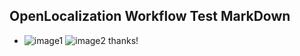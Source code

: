 ## OpenLocalization Workflow Test MarkDown
* ![image1](.\94e731d0-2f27-4379-b7ea-493d22558b2d.PNG)   ![image2](.\ccfa1c30-a6ba-4305-8ad3-49f7fe93d7de.png) 
thanks!